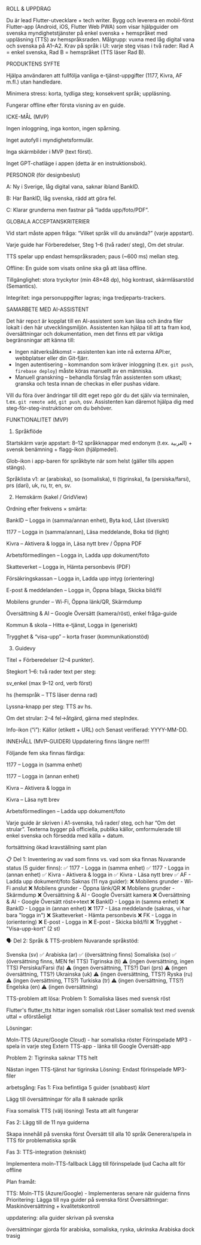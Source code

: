 ROLL & UPPDRAG

Du är lead Flutter-utvecklare + tech writer. Bygg och leverera en mobil-först Flutter-app (Android, iOS, Flutter Web PWA) som visar hjälpguider om svenska myndighetstjänster på enkel svenska + hemspråket med uppläsning (TTS) av hemspråksraden.
Målgrupp: vuxna med låg digital vana och svenska på A1–A2.
Krav på språk i UI: varje steg visas i två rader: Rad A = enkel svenska, Rad B = hemspråket (TTS läser Rad B).

PRODUKTENS SYFTE

Hjälpa användaren att fullfölja vanliga e-tjänst-uppgifter (1177, Kivra, AF m.fl.) utan handledare.

Minimera stress: korta, tydliga steg; konsekvent språk; uppläsning.

Fungerar offline efter första visning av en guide.

ICKE-MÅL (MVP)

Ingen inloggning, inga konton, ingen spårning.

Inget autofyll i myndighetsformulär.

Inga skärmbilder i MVP (text först).

Inget GPT-chatläge i appen (detta är en instruktionsbok).

PERSONOR (för designbeslut)

A: Ny i Sverige, låg digital vana, saknar ibland BankID.

B: Har BankID, låg svenska, rädd att göra fel.

C: Klarar grunderna men fastnar på “ladda upp/foto/PDF”.

GLOBALA ACCEPTANSKRITERIER

Vid start måste appen fråga: “Vilket språk vill du använda?” (varje appstart).

Varje guide har Förberedelser, Steg 1–6 (två rader/ steg), Om det strular.

TTS spelar upp endast hemspråksraden; paus (~600 ms) mellan steg.

Offline: En guide som visats online ska gå att läsa offline.

Tillgänglighet: stora tryckytor (min 48×48 dp), hög kontrast, skärmläsarstöd (Semantics).

Integritet: inga personuppgifter lagras; inga tredjeparts-trackers.

SAMARBETE MED AI-ASSISTENT

Det här repo:t är kopplat till en AI-assistent som kan läsa och ändra filer lokalt i den här utvecklingsmiljön. Assistenten kan hjälpa till att ta fram kod, översättningar och dokumentation, men det finns ett par viktiga begränsningar att känna till:

* Ingen nätverksåtkomst – assistenten kan inte nå externa API:er, webbplatser eller din Git-fjärr.
* Ingen autentisering – kommandon som kräver inloggning (t.ex. `git push`, `firebase deploy`) måste köras manuellt av en människa.
* Manuell granskning – behandla förslag från assistenten som utkast; granska och testa innan de checkas in eller pushas vidare.

Vill du föra över ändringar till ditt eget repo gör du det själv via terminalen, t.ex. `git remote add`, `git push`, osv. Assistenten kan däremot hjälpa dig med steg-för-steg-instruktioner om du behöver.

FUNKTIONALITET (MVP)
1) Språkflöde

Startskärm varje appstart: 8–12 språkknappar med endonym (t.ex. العربية) + svensk benämning + flagg-ikon (hjälpmedel).

Glob-ikon i app-baren för språkbyte när som helst (gäller tills appen stängs).

Språklista v1: ar (arabiska), so (somaliska), ti (tigrinska), fa (persiska/farsi), prs (dari), uk, ru, tr, en, sv.

2) Hemskärm (kakel / GridView)

Ordning efter frekvens × smärta:

BankID – Logga in (samma/annan enhet), Byta kod, Låst (översikt)

1177 – Logga in (samma/annan), Läsa meddelande, Boka tid (light)

Kivra – Aktivera & logga in, Läsa nytt brev / Öppna PDF

Arbetsförmedlingen – Logga in, Ladda upp dokument/foto

Skatteverket – Logga in, Hämta personbevis (PDF)

Försäkringskassan – Logga in, Ladda upp intyg (orientering)

E-post & meddelanden – Logga in, Öppna bilaga, Skicka bild/fil

Mobilens grunder – Wi-Fi, Öppna länk/QR, Skärmdump

Översättning & AI – Google Översätt (kamera/röst), enkel fråga-guide

Kommun & skola – Hitta e-tjänst, Logga in (generiskt)

Trygghet & “visa-upp” – korta fraser (kommunikationstöd)

3) Guidevy

Titel + Förberedelser (2–4 punkter).

Stegkort 1–6: två rader text per steg:

sv_enkel (max 9–12 ord, verb först)

hs (hemspråk – TTS läser denna rad)

Lyssna-knapp per steg: TTS av hs.

Om det strular: 2–4 fel→åtgärd, gärna med stepIndex.

Info-ikon (“i”): Källor (etikett + URL) och Senast verifierad: YYYY-MM-DD.

INNEHÅLL (MVP-GUIDER) Uppdatering finns längre ner!!!!

Följande fem ska finnas färdiga:

1177 – Logga in (samma enhet)

1177 – Logga in (annan enhet)

Kivra – Aktivera & logga in

Kivra – Läsa nytt brev

Arbetsförmedlingen – Ladda upp dokument/foto

Varje guide är skriven i A1-svenska, två rader/ steg, och har “Om det strular”. Texterna bygger på officiella, publika källor, omformulerade till enkel svenska och försedda med källa + datum.


fortsättning ökad kravställning samt plan


📋 Del 1: Inventering av vad som finns vs. vad som ska finnas
Nuvarande status (5 guider finns):
✅ 1177 - Logga in (samma enhet)
✅ 1177 - Logga in (annan enhet)
✅ Kivra - Aktivera & logga in
✅ Kivra - Läsa nytt brev
✅ AF - Ladda upp dokument/foto
Saknas (11 nya guider):
❌ Mobilens grunder - Wi-Fi anslut
❌ Mobilens grunder - Öppna länk/QR
❌ Mobilens grunder - Skärmdump
❌ Översättning & AI - Google Översätt kamera
❌ Översättning & AI - Google Översätt röst↔text
❌ BankID - Logga in (samma enhet)
❌ BankID - Logga in (annan enhet)
❌ 1177 - Läsa meddelande (saknas, vi har bara "logga in")
❌ Skatteverket - Hämta personbevis
❌ FK - Logga in (orientering)
❌ E-post - Logga in
❌ E-post - Skicka bild/fil
❌ Trygghet - "Visa-upp-kort" (2 st)

🗣️ Del 2: Språk & TTS-problem
Nuvarande språkstöd:

Svenska (sv) ✅
Arabiska (ar) ✅ (översättning finns)
Somaliska (so) ✅ (översättning finns, MEN fel TTS)
Tigrinska (ti) ⚠️ (ingen översättning, ingen TTS)
Persiska/Farsi (fa) ⚠️ (ingen översättning, TTS?)
Dari (prs) ⚠️ (ingen översättning, TTS?)
Ukrainska (uk) ⚠️ (ingen översättning, TTS?)
Ryska (ru) ⚠️ (ingen översättning, TTS?)
Turkiska (tr) ⚠️ (ingen översättning, TTS?)
Engelska (en) ⚠️ (ingen översättning)

TTS-problem att lösa:
Problem 1: Somaliska läses med svensk röst

Flutter's flutter_tts hittar ingen somalisk röst
Läser somalisk text med svensk uttal = oförståeligt

Lösningar:

Moln-TTS (Azure/Google Cloud) - har somaliska röster
Förinspelade MP3 - spela in varje steg
Extern TTS-app - länka till Google Översätt-app

Problem 2: Tigrinska saknar TTS helt

Nästan ingen TTS-tjänst har tigrinska
Lösning: Endast förinspelade MP3-filer

 arbetsgång:
Fas 1: Fixa befintliga 5 guider (snabbast) *klart*

Lägg till översättningar för alla 8 saknade språk 

Fixa somalisk TTS (välj lösning)
Testa att allt fungerar

Fas 2: Lägg till de 11 nya guiderna 

Skapa innehåll på svenska först
Översätt till alla 10 språk
Generera/spela in TTS för problematiska språk

Fas 3: TTS-integration (tekniskt)

Implementera moln-TTS-fallback
Lägg till förinspelade ljud
Cacha allt för offline


Plan framåt:

TTS: Moln-TTS (Azure/Google) - Implementeras senare när guiderna finns
Prioritering: Lägga till nya guider på svenska först
Översättningar: Maskinöversättning + kvalitetskontroll



uppdatering: alla guider skrivan på svenska

översättningar gjorda för arabiska, somaliska, ryska, ukrinska
Arabiska dock trasig